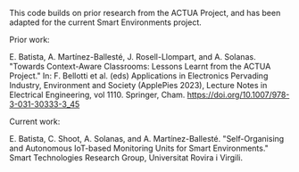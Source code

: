This code builds on prior research from the ACTUA Project, and has been adapted for the current Smart Environments project.

Prior work:

E. Batista, A. Martínez-Ballesté, J. Rosell-Llompart, and A. Solanas.
"Towards Context-Aware Classrooms: Lessons Learnt from the ACTUA Project."
In: F. Bellotti et al. (eds) Applications in Electronics Pervading Industry, Environment and Society (ApplePies 2023), Lecture Notes in Electrical Engineering, vol 1110. Springer, Cham.
https://doi.org/10.1007/978-3-031-30333-3_45

Current work:

E. Batista, C. Shoot, A. Solanas, and A. Martínez-Ballesté.
"Self-Organising and Autonomous IoT-based Monitoring Units for Smart Environments."
Smart Technologies Research Group, Universitat Rovira i Virgili.
